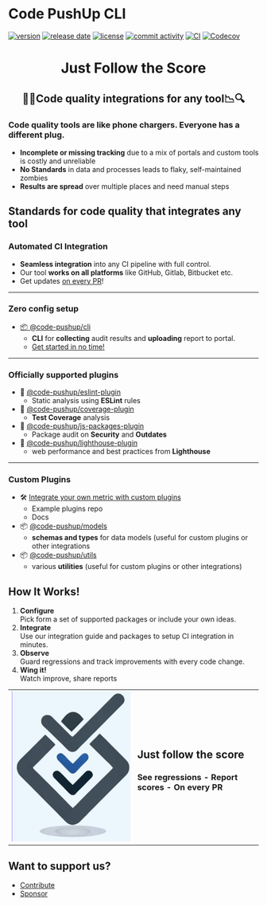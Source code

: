 # Code PushUp CLI

[![version](https://img.shields.io/github/package-json/v/code-pushup/cli)](https://www.npmjs.com/package/%40code-pushup%2Fcli)
[![release date](https://img.shields.io/github/release-date/code-pushup/cli)](https://github.com/code-pushup/cli/releases)
[![license](https://img.shields.io/github/license/code-pushup/cli)](https://opensource.org/licenses/MIT)
[![commit activity](https://img.shields.io/github/commit-activity/m/code-pushup/cli)](https://github.com/code-pushup/cli/pulse/monthly)
[![CI](https://github.com/code-pushup/cli/actions/workflows/ci.yml/badge.svg?branch=main)](https://github.com/code-pushup/cli/actions/workflows/ci.yml?query=branch%3Amain)
[![Codecov](https://codecov.io/gh/code-pushup/cli/branch/main/graph/badge.svg?token=Y7V489JZ4A)](https://codecov.io/gh/code-pushup/cli)

<h1 align="center"> Just Follow the Score </h1>

<h2 align="center">🔎🔬Code quality integrations for any tool📉🔍</h2>

<h3>Code quality tools are like phone chargers. Everyone has a different plug.</h3>

 * **Incomplete or missing tracking** due to a mix of portals and custom tools is costly and unreliable
 * **No Standards** in data and processes leads to flaky, self-maintained zombies
 * **Results are spread** over multiple places and need manual steps


<h2>Standards for code quality that integrates any tool</h2>

<h3>Automated CI Integration</h3>

 * **Seamless integration** into any CI pipeline with full control.
 * Our tool **works on all platforms** like GitHub, Gitlab, Bitbucket etc.
 * Get updates [on every PR](./packages/cli/README.md#-ci-automation)!

---

<h3>Zero config setup</h3>

 * [📦 @code-pushup/cli](./packages/cli#readme)
   * **CLI** for **collecting** audit results and **uploading** report to portal.
   * [Get started in no time!](./packages/cli/README.md#getting-started)

---

<h3>Officially supported plugins </h3>

 * 🧩 [@code-pushup/eslint-plugin](./packages/plugin-eslint#readme)
   * Static analysis using **ESLint** rules
 * 🧩 [@code-pushup/coverage-plugin](./packages/plugin-coverage#readme)
   * **Test Coverage** analysis
 * 🧩 [@code-pushup/js-packages-plugin](./packages/plugin-js-packages#readme)
   * Package audit on **Security** and **Outdates**
 * 🧩 [@code-pushup/lighthouse-plugin](./packages/plugin-lighthouse#readme)
   * web performance and best practices from **Lighthouse**

---

<h3>Custom Plugins</h3>

 * 🛠️ [Integrate your own metric with custom plugins](./packages/cli/README.md#getting-started) 
   * Example plugins repo
   * Docs
 * 📦 [@code-pushup/models](./packages/models#readme)
   * **schemas and types** for data models (useful for custom plugins or other integrations
 * 📦 [@code-pushup/utils](./packages/utils#readme)
   * various **utilities** (useful for custom plugins or other integrations)
<!-- [Get enterprise support](https://code-pushup.dev/enterprise-support) -->

<h2>How It Works!</h2>

<ol>
<li>
<b>Configure</b><br/>
Pick form a set of supported packages or include your own ideas.
</li>
<li>
<b>Integrate</b><br/>
Use our integration guide and packages to setup CI integration in minutes.
</li>
<li>
<b>Observe</b><br/>
Guard regressions and track improvements with every code change.
</li>
<li>
<b>Wing it!</b><br/>
Watch improve, share reports
</li>
</ol>

<table cellpadding="0" cellspacing="0" border="0">
<tr>
<td>
<img alt="Code-Pushup Logo" src="./packages/cli/docs/images/code-pushup-logo.png"> 
</td>
<td>
<h2>Just follow the score</h2>
<h3>See regressions - Report scores - On every PR</h3>
<!-- link when web landing is ready <a href="./packages/cli/README.md#getting-started">Try our paid features</a> -->

</td>
</tr>

</table>

<h2>Want to support us?</h2>

<ul>
<li><a href="./CONTRIBUTING.md">Contribute</a></li>
<li><a href="">Sponsor</a></li>
</ul>
